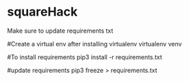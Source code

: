 # squareHack

Make sure to update requirements txt

#Create a virtual env after installing virtualenv
virtualenv venv

#To install requirements
pip3 install -r requirements.txt 

#update requirements
pip3 freeze > requirements.txt

